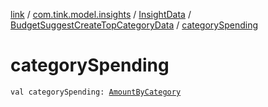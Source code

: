 [link](../../../index.md) / [com.tink.model.insights](../../index.md) / [InsightData](../index.md) / [BudgetSuggestCreateTopCategoryData](index.md) / [categorySpending](./category-spending.md)

# categorySpending

`val categorySpending: `[`AmountByCategory`](../../../com.tink.model.relations/-amount-by-category/index.md)